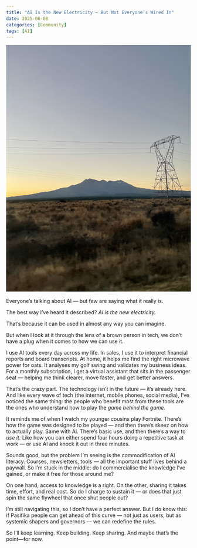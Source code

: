 ```yaml
---
title: "AI Is the New Electricity — But Not Everyone’s Wired In"
date: 2025-06-08
categories: [Community]
tags: [AI]
---
```


![Mount Ruapehu](/assets/img/ruapehu.JPG)

Everyone’s talking about AI — but few are saying what it really is.

The best way I’ve heard it described? *AI is the new electricity.*

That’s because it can be used in almost any way you can imagine.

But when I look at it through the lens of a brown person in tech, we don’t have a plug when it comes to how we can use it.

I use AI tools every day across my life. In sales, I use it to interpret financial reports and board transcripts. At home, it helps me find the right microwave power for oats. It analyses my golf swing and validates my business ideas. For a monthly subscription, I get a virtual assistant that sits in the passenger seat — helping me think clearer, move faster, and get better answers.

That’s the crazy part. The technology isn’t in the future — it’s already here. And like every wave of tech (the internet, mobile phones, social media), I’ve noticed the same thing: the people who benefit most from these tools are the ones who understand how to play the *game behind the game.*

It reminds me of when I watch my younger cousins play Fortnite. There’s how the game was designed to be played — and then there’s skeez on how to actually play. Same with AI. There’s basic use, and then there’s a way to *use it.* Like how you can either spend four hours doing a repetitive task at work — or use AI and knock it out in three minutes.

Sounds good, but the problem I’m seeing is the commodification of AI literacy. Courses, newsletters, tools — all the important stuff lives behind a paywall. So I’m stuck in the middle: do I commercialise the knowledge I’ve gained, or make it free for those around me?

On one hand, access to knowledge is a right. On the other, sharing it takes time, effort, and real cost. So do I charge to sustain it — or does that just spin the same flywheel that once shut people out?

I’m still navigating this, so I don’t have a perfect answer. But I do know this: if Pasifika people can get ahead of this curve — not just as users, but as systemic shapers and governors — we can redefine the rules.

So I’ll keep learning. Keep building. Keep sharing. And maybe that’s the point—for now.